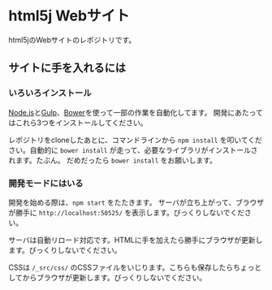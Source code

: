 html5j Webサイト
================

html5jのWebサイトのレポジトリです。

サイトに手を入れるには
----------------------

### いろいろインストール

[Node.js](http://nodejs.org/)と[Gulp](http://gulpjs.com/)、[Bower](http://bower.io/)を使って一部の作業を自動化してます。
開発にあたってはこれら3つをインストールしてください。

レポジトリをcloneしたあとに、コマンドラインから `npm install` を叩いてください。自動的に `bower install` が走って、必要なライブラリがインストールされます。たぶん。
だめだったら `bower install` をお願いします。

### 開発モードにはいる

開発を始める際は、`npm start` をたたきます。
サーバが立ち上がって、ブラウザが勝手に `http://localhost:50525/` を表示します。びっくりしないでください。

サーバは自動リロード対応です。HTMLに手を加えたら勝手にブラウザが更新します。びっくりしないでください。

CSSは `/_src/css/` のCSSファイルをいじります。こちらも保存したらちょっとしてからブラウザが更新します。びっくりしないでください。